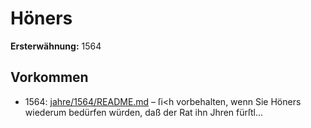 # Höners

**Ersterwähnung:** 1564

## Vorkommen
- 1564: [jahre/1564/README.md](../jahre/1564/README.md) – ſi<h vorbehalten, wenn Sie Höners
wiederum bedürfen würden, daß der Rat ihn Jhren fürſtl...
